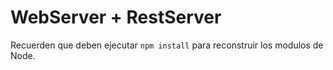 # WebServer + RestServer

Recuerden que deben ejecutar ```npm install``` para reconstruir los modulos de Node.  


